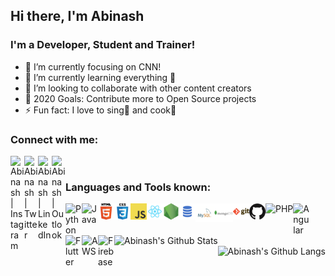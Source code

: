 ## Hi there, I'm Abinash <!--<img alt="PRO" width="22px" src="https://img.icons8.com/color/48/000000/instagram-verification-badge.png"/>-->

### I'm a Developer, Student and Trainer!
- 🔭 I’m currently focusing on CNN!
- 🌱 I’m currently learning everything 🤣
- 👯 I’m looking to collaborate with other content creators
- 🥅 2020 Goals: Contribute more to Open Source projects
- ⚡ Fun fact: I love to sing🎤 and cook🍳

### Connect with me:


[<img align="left" alt="Abinash | Instagram" width="22px" src="https://img.icons8.com/color/48/000000/instagram-new.png"/>](https://instagram.com/abinashteja)
[<img align="left" alt="Abinash | Twitter" width="22px" src="https://img.icons8.com/fluent/48/000000/telegram-app.png"/>](http://t.me/abianshteja)
[<img align="left" alt="Abinash | LinkedIn" width="22px" src="https://img.icons8.com/color/48/000000/linkedin.png"/>](https://www.linkedin.com/in/s-abinash)
[<img align="left" alt="Abinash | Outlook" width="22px" src="https://img.icons8.com/fluent/48/000000/microsoft-outlook-2019.png"/>](mailto:s.abninash@outlook.com)


<br />

### Languages and Tools known:

<img align="left" alt="Python" width="26px" src="https://img.icons8.com/color/48/000000/python.png"/>
<img align="left" alt="Java" width="26px" src="https://img.icons8.com/color/48/000000/java-coffee-cup-logo.png"/>
<img align="left" alt="HTML5" width="26px" src="https://raw.githubusercontent.com/github/explore/80688e429a7d4ef2fca1e82350fe8e3517d3494d/topics/html/html.png" />
<img align="left" alt="CSS3" width="26px" src="https://raw.githubusercontent.com/github/explore/80688e429a7d4ef2fca1e82350fe8e3517d3494d/topics/css/css.png" />
<img align="left" alt="JavaScript" width="26px" src="https://raw.githubusercontent.com/github/explore/80688e429a7d4ef2fca1e82350fe8e3517d3494d/topics/javascript/javascript.png" />
<img align="left" alt="React" width="26px" src="https://raw.githubusercontent.com/github/explore/80688e429a7d4ef2fca1e82350fe8e3517d3494d/topics/react/react.png" />
<img align="left" alt="Node.js" width="26px" src="https://raw.githubusercontent.com/github/explore/80688e429a7d4ef2fca1e82350fe8e3517d3494d/topics/nodejs/nodejs.png" />
<img align="left" alt="SQL" width="26px" src="https://raw.githubusercontent.com/github/explore/80688e429a7d4ef2fca1e82350fe8e3517d3494d/topics/sql/sql.png" />
<img align="left" alt="MySQL" width="30px" src="https://raw.githubusercontent.com/github/explore/80688e429a7d4ef2fca1e82350fe8e3517d3494d/topics/mysql/mysql.png" />
<img align="left" alt="MongoDB" width="30px" src="https://raw.githubusercontent.com/github/explore/80688e429a7d4ef2fca1e82350fe8e3517d3494d/topics/mongodb/mongodb.png" />
<img align="left" alt="Git" width="26px" src="https://raw.githubusercontent.com/github/explore/80688e429a7d4ef2fca1e82350fe8e3517d3494d/topics/git/git.png" />
<img align="left" alt="GitHub" width="26px" src="https://raw.githubusercontent.com/github/explore/78df643247d429f6cc873026c0622819ad797942/topics/github/github.png" />
<img align="left" alt="PHP" src="https://img.icons8.com/officel/30/000000/php-logo.png"/>
<img align="left" alt="Angular" width="26px" src="https://img.icons8.com/color/48/000000/angularjs.png"/>
<img align="left" alt="Flutter" width="26px" src="https://img.icons8.com/color/48/000000/flutter.png"/>
<img align="left" alt="AWS" width="26px" src="https://img.icons8.com/color/48/000000/amazon-web-services.png"/>
<img align="left" alt="Firebase" width="26px" src="https://img.icons8.com/color/48/000000/firebase.png"/>

<br />
<br />
<div>
<img align="left" width="50%" alt="Abinash's Github Stats" src="https://github-readme-stats.vercel.app/api?username=s-abinash&show_icons=true&hide_border=true" />
<img align="right" alt="Abinash's Github Langs" src="https://github-readme-stats.vercel.app/api/top-langs/?username=s-abinash&layout=compact&hide=TSQL"/>
</div>
